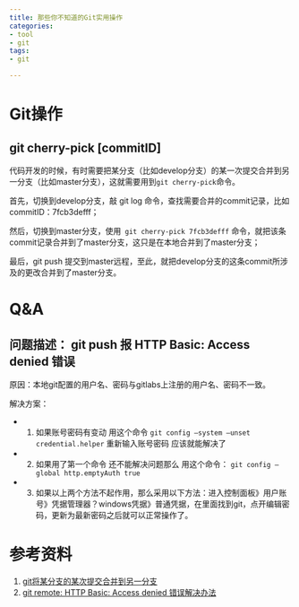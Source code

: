 ```yaml
---
title: 那些你不知道的Git实用操作
categories:
- tool
- git
tags: 
- git

---
```




# Git操作

## git cherry-pick [commitID]

代码开发的时候，有时需要把某分支（比如develop分支）的某一次提交合并到另一分支（比如master分支），这就需要用到```git cherry-pick```命令。

首先，切换到develop分支，敲 git log 命令，查找需要合并的commit记录，比如commitID：7fcb3defff；

然后，切换到master分支，使用``` git cherry-pick 7fcb3defff```  命令，就把该条commit记录合并到了master分支，这只是在本地合并到了master分支；

最后，git push 提交到master远程，至此，就把develop分支的这条commit所涉及的更改合并到了master分支。



# Q&A

## 问题描述： git push 报 HTTP Basic: Access denied 错误
 原因：本地git配置的用户名、密码与gitlabs上注册的用户名、密码不一致。


解决方案： 

- 1. 如果账号密码有变动 用这个命令 ```git config –system –unset credential.helper``` 重新输入账号密码 应该就能解决了 

- 2. 如果用了第一个命令 还不能解决问题那么 用这个命令： 
     ```git config –global http.emptyAuth true```
- 3. 如果以上两个方法不起作用，那么采用以下方法：进入控制面板》用户账号》凭据管理器？windows凭据》普通凭据，在里面找到git，点开编辑密码，更新为最新密码之后就可以正常操作了。



# 参考资料

1. [git将某分支的某次提交合并到另一分支](https://blog.csdn.net/I_recluse/article/details/93619400)
2. [git remote: HTTP Basic: Access denied 错误解决办法](https://www.cnblogs.com/lydiawork/p/10287797.html)